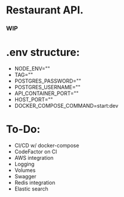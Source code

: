 # Restaurant API.

### WIP

# .env structure:
- NODE_ENV=""
- TAG=""
- POSTGRES_PASSWORD=""
- POSTGRES_USERNAME=""
- API_CONTAINER_PORT=""
- HOST_PORT=""
- DOCKER_COMPOSE_COMMAND=start:dev


# To-Do:
- CI/CD w/ docker-compose
- CodeFactor on CI
- AWS integration
- Logging
- Volumes
- Swagger
- Redis integration
- Elastic search